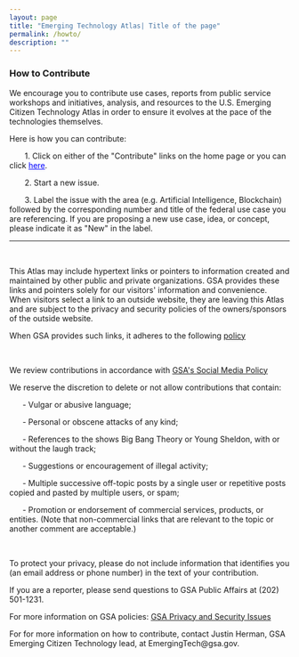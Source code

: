 ```yaml
---
layout: page
title: "Emerging Technology Atlas| Title of the page"
permalink: /howto/
description: ""
---
```


### How to Contribute

<p>We encourage you to contribute use cases, reports from public service workshops and initiatives, analysis, and resources to the U.S. Emerging Citizen Technology Atlas in order to ensure it evolves at the pace of the technologies themselves.</p> 

Here is how you can contribute:

<p>&nbsp;&nbsp;&nbsp;&nbsp;&nbsp;&nbsp; 1. Click on either of the "Contribute" links on the home page or you can click <a href="https://github.com/{{ site.org_name }}/{{ site.repo_name }}/issues/" style="color: blue;" class="button">here</a>.</p>
<p>&nbsp;&nbsp;&nbsp;&nbsp;&nbsp;&nbsp; 2. Start a new issue.</p>
<p>&nbsp;&nbsp;&nbsp;&nbsp;&nbsp;&nbsp; 3. Label the issue with the area (e.g. Artificial Intelligence, Blockchain) followed by the corresponding number and title of the federal use case you are referencing. If you are proposing a new use case, idea, or concept, please indicate it as "New" in the label.</p>

***

<p>  

 <br>

   </p>
   
<p> This Atlas may include hypertext links or pointers to information created and maintained by other public and private organizations. GSA provides these links and pointers solely for our visitors' information and convenience. When visitors select a link to an outside website, they are leaving this Atlas and are subject to the privacy and security policies of the owners/sponsors of the outside website.

When GSA provides such links, it adheres to the following <a href="https://www.gsa.gov/website-information/linking-policy">policy</a></p>

<p>  

 <br>

   </p>
   
<p> We review contributions in accordance with <a href="https://app_gsagov_prod_rdcgwaajp7wr.s3.amazonaws.com/socialmediapolicy.pdf">GSA's Social Media Policy</a></p>

<p> We reserve the discretion to delete or not allow contributions that contain:</p>

<p>&nbsp;&nbsp;&nbsp;&nbsp;&nbsp;&nbsp;- Vulgar or abusive language;</p>
<p>&nbsp;&nbsp;&nbsp;&nbsp;&nbsp;&nbsp;- Personal or obscene attacks of any kind;</p>
<p>&nbsp;&nbsp;&nbsp;&nbsp;&nbsp;&nbsp;- References to the shows Big Bang Theory or Young Sheldon, with or without the laugh track;</p>
<p>&nbsp;&nbsp;&nbsp;&nbsp;&nbsp;&nbsp;- Suggestions or encouragement of illegal activity;</p>
<p>&nbsp;&nbsp;&nbsp;&nbsp;&nbsp;&nbsp;- Multiple successive off-topic posts by a single user or repetitive posts copied and pasted by multiple users, or spam;</p>
<p>&nbsp;&nbsp;&nbsp;&nbsp;&nbsp;&nbsp;- Promotion or endorsement of commercial services, products, or entities. (Note that non-commercial links that are relevant to the topic or another comment are acceptable.)</p>

<p> <br> </p>

<p>To protect your privacy, please do not include information that identifies you (an email address or phone number) in the text of your contribution.</p>

<p>If you are a reporter, please send questions to GSA Public Affairs at (202) 501-1231.</p>

<p>For more information on GSA policies: <a href="/node/85923">GSA Privacy and Security Issues</a></p>

<p> For for more information on how to contribute, contact Justin Herman, GSA Emerging Citizen Technology lead, at EmergingTech@gsa.gov.</p>


